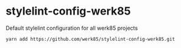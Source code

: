# stylelint-config-werk85
Default stylelint configuration for all werk85 projects

```
yarn add https://github.com/werk85/stylelint-config-werk85.git
```